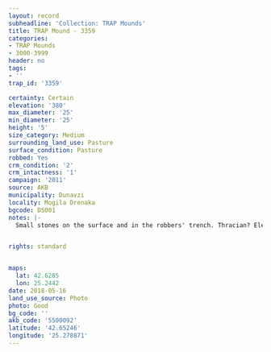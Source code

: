 ```yaml
---
layout: record
subheadline: 'Collection: TRAP Mounds'
title: TRAP Mound - 3359
categories:
- TRAP Mounds
- 3000-3999
header: no
tags:
- ''
trap_id: '3359'

certainty: Certain
elevation: '380'
max_diameter: '25'
min_diameter: '25'
height: '5'
size_category: Medium
surrounding_land_use: Pasture
surface_condition: Pasture
robbed: Yes
crm_condition: '2'
crm_intactness: '1'
campaign: '2011'
source: AKB
municipality: Dunavzi
locality: Mogila Drenaka
bgcode: DS001
notes: |-
  Small stones on the surface and in the robbers' trench. Thracian? Elevation marker on the top.


rights: standard


maps:
  lat: 42.6285
  lon: 25.2442
date: 2018-05-16
land_use_source: Photo
photo: Good
bg_code: ''
akb_code: '5500092'
latitude: '42.65246'
longitude: '25.278871'
---
```

